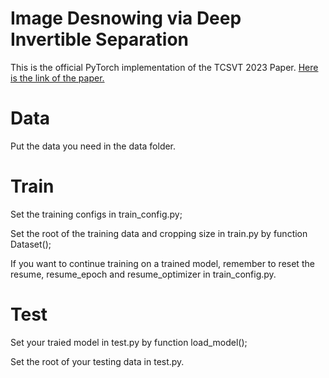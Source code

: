 Image Desnowing via Deep Invertible Separation
=
This is the official PyTorch implementation of the TCSVT 2023 Paper.
[Here is the link of the paper.](https://ieeexplore.ieee.org/abstract/document/10004991)

Data
=
Put the data you need in the data folder.

Train
=
Set the training configs in train_config.py;

Set the root of the training data and cropping size in train.py by function Dataset();

If you want to continue training on a trained model, remember to reset the resume, resume_epoch and resume_optimizer in train_config.py.

Test
=
Set your traied model in test.py by function load_model();

Set the root of your testing data in test.py.
